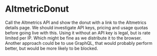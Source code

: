 # AltmetricDonut

Call the Altmetrics API and show the donut with a link to the Altmetrics details page.
We should investigate API keys, pricing and usage quotas before going live with this. Using it without an API key is legal, but is rate limited per IP. Which might be fine as we distribute it to the browser. Another approach could be to use GraphQL, that would probably perform better, but would be more likely to be blocked.